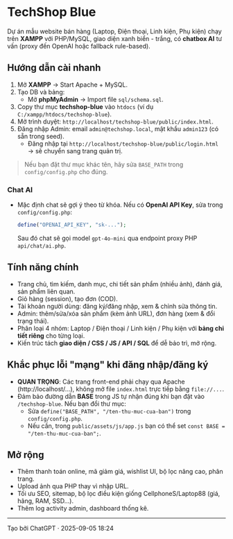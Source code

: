 # TechShop Blue

Dự án mẫu website bán hàng (Laptop, Điện thoại, Linh kiện, Phụ kiện) chạy trên **XAMPP** với PHP/MySQL, giao diện xanh biển - trắng, có **chatbox AI** tư vấn (proxy đến OpenAI hoặc fallback rule-based).

## Hướng dẫn cài nhanh

1. Mở **XAMPP** → Start Apache + MySQL.
2. Tạo DB và bảng:
   - Mở **phpMyAdmin** → Import file `sql/schema.sql`.
3. Copy thư mục **techshop-blue** vào `htdocs` (ví dụ `C:/xampp/htdocs/techshop-blue`).
4. Mở trình duyệt: `http://localhost/techshop-blue/public/index.html`.
5. Đăng nhập Admin: email `admin@techshop.local`, mật khẩu `admin123` (có sẵn trong seed).
   - Đăng nhập tại `http://localhost/techshop-blue/public/login.html` → sẽ chuyển sang trang quản trị.

> Nếu bạn đặt thư mục khác tên, hãy sửa `BASE_PATH` trong `config/config.php` cho đúng.

### Chat AI
- Mặc định chat sẽ gợi ý theo từ khóa. Nếu có **OpenAI API Key**, sửa trong `config/config.php`:
  ```php
  define("OPENAI_API_KEY", "sk-..."); 
  ```
  Sau đó chat sẽ gọi model `gpt-4o-mini` qua endpoint proxy PHP `api/chat/ai.php`.

## Tính năng chính
- Trang chủ, tìm kiếm, danh mục, chi tiết sản phẩm (nhiều ảnh), đánh giá, sản phẩm liên quan.
- Giỏ hàng (session), tạo đơn (COD).
- Tài khoản người dùng: đăng ký/đăng nhập, xem & chỉnh sửa thông tin.
- Admin: thêm/sửa/xóa sản phẩm (kèm ảnh URL), đơn hàng (xem & đổi trạng thái).
- Phân loại 4 nhóm: Laptop / Điện thoại / Linh kiện / Phụ kiện với **bảng chi tiết riêng** cho từng loại.
- Kiến trúc tách **giao diện / CSS / JS / API / SQL** để dễ bảo trì, mở rộng.

## Khắc phục lỗi "mạng" khi đăng nhập/đăng ký
- **QUAN TRỌNG**: Các trang front-end phải chạy qua Apache (http://localhost/...), không mở file `index.html` trực tiếp bằng `file://...`.
- Đảm bảo đường dẫn **BASE** trong JS tự nhận đúng khi bạn đặt vào `/techshop-blue`. Nếu bạn đổi thư mục:
  - Sửa `define("BASE_PATH", "/ten-thu-muc-cua-ban")` trong `config/config.php`.
  - Nếu cần, trong `public/assets/js/app.js` bạn có thể set `const BASE = "/ten-thu-muc-cua-ban";`.

## Mở rộng
- Thêm thanh toán online, mã giảm giá, wishlist UI, bộ lọc nâng cao, phân trang.
- Upload ảnh qua PHP thay vì nhập URL.
- Tối ưu SEO, sitemap, bộ lọc điều kiện giống CellphoneS/Laptop88 (giá, hãng, RAM, SSD...).
- Thêm log activity admin, dashboard thống kê.

---

Tạo bởi ChatGPT · 2025-09-05 18:24
